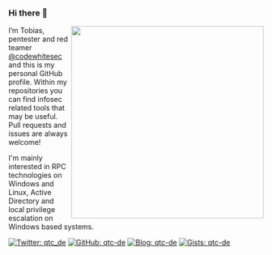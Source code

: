 ### Hi there 👋

<img align='right' src="https://github-readme-stats.vercel.app/api?username=qtc-de&show_icons=true&theme=dark" width="380">

I’m Tobias, pentester and red teamer [@codewhitesec](https://github.com/codewhitesec) and this is my personal GitHub profile. Within my repositories you can find infosec related tools that may be useful. Pull requests and issues are always welcome!

I'm mainly interested in RPC technologies on Windows and Linux, Active Directory and local privilege escalation on Windows based systems.

[![Twitter: qtc_de](https://img.shields.io/badge/twitter:-@qtc_de-blue)](https://twitter.com/qtc_de)
[![GitHub: qtc-de](https://img.shields.io/badge/Github:-@qtc--de-green)](https://github.com/qtc-de)
[![Blog: qtc-de](https://img.shields.io/badge/Blog:-blog.tneitzel.eu-yellow)](https://blog.tneitzel.eu/)
[![Gists: qtc-de](https://img.shields.io/badge/Gists:-qtc_de-red)](https://gist.github.com/qtc-de)
